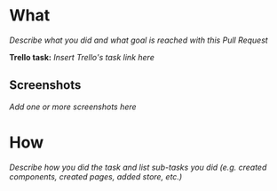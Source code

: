 # What

_Describe what you did and what goal is reached with this Pull Request_

**Trello task:** _Insert Trello's task link here_

## Screenshots

_Add one or more screenshots here_

# How

_Describe how you did the task and list sub-tasks you did (e.g. created components, created pages, added store, etc.)_
